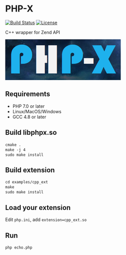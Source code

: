# PHP-X

[![Build Status](https://api.travis-ci.org/swoole/phpx.svg)](https://travis-ci.org/swoole/phpx)
[![License](https://img.shields.io/badge/license-GPL3.0-blue.svg)](LICENSE)

C++ wrapper for Zend API

![PHP-X](logo.png)
 
## Requirements

- PHP 7.0 or later
- Linux/MacOS/Windows
- GCC 4.8 or later

## Build libphpx.so
```shell
cmake .
make -j 4
sudo make install
```

## Build extension
```shell
cd examples/cpp_ext
make 
sudo make install
```

## Load your extension
Edit `php.ini`, add `extension=cpp_ext.so`

## Run
```shell
php echo.php
```
